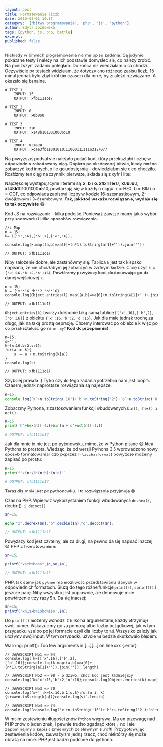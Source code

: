 ```yaml
---
layout: post
title: Formatowanie liczb
date: 2020-02-01 10:17
category:  ['bitwy programowania', 'php', 'js', 'python']
author: Edyta Jozdowska
tags: [python, js, php, battle]
excerpt: 
published: false
---
```

Niekiedy w bitwach programowania nie ma opisu zadania. Są jedynie pokazane testy i należy na ich podstawie domyśleć się, co należy zrobić.
Na poniższym zadaniu poległam. Do końca nie wiedziałam o co chodzi. Oczywiście po testach widziałam, że dotyczy ono różnego zapisu liczb. 15 minut jednak było zbyt krótkim czasem dla mnie, by  znaleźć rozwiązanie. A okazało się banalne.

```config
# TEST 1
	INPUT: 15
	OUTPUT: xfb1111o17

# TEST 2
	INPUT: 0
	OUTPUT: x0b0o0

# TEST 3
	INPUT: 328
	OUTPUT: x148b101001000o510

# TEST 4
	INPUT: 831039
	OUTPUT: xcae3fb11001010111000111111o3127077
```

Na powyższej podsatwie należało podać kod, który przekształci liczbę w odpowiednio zakodowany ciąg. Dopiero po skończonej bitwie, kiedy można zobaczyć kod innych, o ile go udostępnią - dowiedziałam się o co chodziło. Rozłóżmy ten ciąg na czynniki pierwsze, składa się z cyfr i liter. 

Najczęściej występującymi literami są: **x**, **b** i **o**. **x**f**b**1111**o**17, **x**0**b**0**o**0, **x**148**b**101001000**o**510, powtarzają się w każdym ciągu. x = HEX, b = BIN i o = OCT, co odpowiada zapisowi liczby w kodzie 16-szesnastkowym, 2-dwójkowym i 8-ósemkowym. **Tak, jak ktoś wskaże rozwiązanie, wydaje się to tak oczywiste** :smile:

Kod JS na rozwiązanie - kilka podejść. Ponieważ zawsze mamy jakiś wybór przy kodowaniu i kilka sposobów rozwiązania.
```JS
//z Map
n = 15;
k= [['x',16],['b',2],['o',16]];

console.log(k.map((a,b)=>a[0]+(n*1).toString(a[1]+'')).join(''))

// OUTPUT: xfb1111o17
```
Niby założenie dobre, ale zastanówmy się. Tablica `k` jest tak kiepsko napisana, że nie chciałabym jej zobaczyć w żadnym kodzie. Chcę użyć `k = {'x':16,'b':2,'o':16}`. Powtórzmy powyższy kod, dostosowując go do danej wejściowej `k`.

```JS
n = 15;
k = {'x':16,'b':2,'o':16}
console.log(Object.entries(k).map((a,b)=>a[0]+n.toString(a[1]+'')).join(''))

// OUTPUT: xfb1111o17
```

`Object.entries(k)` tworzy dokładnie taką samą tablicę `[['x',16],['b',2],['o',16]]` z obiektu `{'x':16,'b':2,'o':16}`. Jak dla mnie jednak trochę za długo, jak na taką prostą oeprację. Chcemy interować po obiekcie k więc po co przekształcać go na `array`? 
**Kod do przepisania!**

```JS
n=15;
s='';
k={x:16,b:2,o:8};
for(a in k){
	s += a + n.toString(k[a])
}
console.log(s)

// OUTPUT: xfb1111o17
```
Szybciej prawda :) Tylko czy do tego zadania potrzebna nam jest loop'a. Czasem jednak naprostsze rozwiązania są najlepsze:
```js
n=15;
console.log(`x`+n.toString('16')+`b`+n.toString('2')+`o`+n.toString('8'));
```

Zobaczmy Pythona, z zastosowaniem funkcji wbudowanych `bin(), hex() i oct()`
```py
n=15
print('h'+hex(n)[-1:]+bin(n)+'o'+oct(n)[-1:])

# OUTPUT: xfb1111o17
```

Jak dla mnie to nie jest po pytonowsku, mimo, że w Python pisane :smile: Idea Pythona to prostota.
Wiedząc, że od wersji Pythona 3.6 wprowadzono nowy sposób formatowania liczb poprzez `f{liczba:format}` powyższe możemy zapisać po prostu:
```py
n=15
print(f'x{n:x}b{n:b}o{n:o}')

# OUTPUT: xfb1111o17
```
Teraz dla mnie jest po pythonowku. I to rozwiązanie przyjmuję :smile:

Czas na PHP. Wpierw z wykorzystaniem funkcji wbudowanych `dechex(), `decbin()` i decoct()`
```PHP
$n=15;

echo "x".dechex($n)."b".decbin($n)."o".decoct($n);

// OUTPUT: xfb1111o17
```
Powyższy kod jest czytelny, ale za długi, na pewno da się napisać inaczej :smile:
PHP z fromatowaniem:
```PHP
$n=15;

printf("x%xb%bo%o",$n,$n,$n);

// OUTPUT: xfb1111o17
```
PHP, tak samo jak `python` ma możliwość przedstawiania danych w odpowiednich formatach. Służą do tego różne funkcje `printf()`, `sprintf()` i jeszcze parę.
Niby wszystko jest poprawnie, ale denerwuje mnie powtórzenie trzy razy $n. Da się inaczej:

```PHP
$n=15;
printf('x%1$xb%1$bo%1$o',$n);
```
Do `printf()` możemy wchodzi z kilkoma argumentami, każdy otrzymuje swój numer. Wskazujemy go za pomocą albo liczby pożądkowej, jak w tym przypadku `%1` albo po jej formacie czyli dla liczby to `%d`. Wszystko zależy jak ułożymy swój input. W tym przypadku użycie `%d` będzie skutkowało błędem:

Warning:  printf(): Too few arguments in [...][...] on line xxx
{.error}


```JS
// JAVASCRIPT No1 => 94
console.log(`k=[['x',16],['b',2],['o',16]];console.log(k.map((a,b)=>a[0]+(n*1).toString(a[1]+'')).join(''))`.length)

// JAVASCRIPT No2 => 98 - o dziwo, choć kod jest ładniejszy
console.log(`k='x':16,'b':2,'o':16};console.log(Object.entries(k).map((a,b)=>a[0]+n.toString(a[1]+'')).join(''))`.length)

// JAVASCRIPT No3 => 70
console.log(`s='';k={x:16,b:2,o:8};for(a in k){s+=a+n.toString(k[a])}console.log(s)`.length)

// JAVASCRIPT No4 => 74
console.log(`console.log('x'+n.toString('16')+'b'+n.toString('2')+'o'+n.toString('8'));`.length)
```
W moim zestawieniu długości znów `Python` wygrywa. Ma on przewagę nad PHP znów o jeden znak, i pewnie trudno zgadnąć które `;` no i nie zapominajmy o zapisie zmiennych ze sławnym `$` :roftl:
Przygotowując zestawienia kodów, zauważyłam jedną rzecz, choć niektórzy się może obrażą na mnie. PHP jest badzo podobne do pythona.
